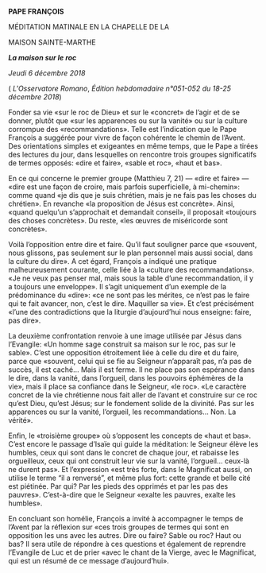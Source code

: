 **PAPE FRANÇOIS**

MÉDITATION MATINALE EN LA CHAPELLE DE LA

MAISON SAINTE-MARTHE

***La maison sur le roc***

*Jeudi 6 décembre 2018*

( *L'Osservatore Romano*, *Édition hebdomadaire n°051-052 du 18-25 décembre 2018*)

Fonder sa vie «sur le roc de Dieu» et sur le «concret» de l’agir et de se donner, plutôt que «sur les apparences ou sur la vanité» ou sur la culture corrompue des «recommandations». Telle est l’indication que le Pape François a suggérée pour vivre de façon cohérente le chemin de l’Avent. Des orientations simples et exigeantes en même temps, que le Pape a tirées des lectures du jour, dans lesquelles on rencontre trois groupes significatifs de termes opposés: «dire et faire», «sable et roc», «haut et bas».

En ce qui concerne le premier groupe (Matthieu 7, 21) — «dire et faire» — «dire est une façon de croire, mais parfois superficielle, à mi-chemin»: comme quand «je dis que je suis chrétien, mais je ne fais pas les choses du chrétien». En revanche «la proposition de Jésus est concrète». Ainsi, «quand quelqu’un s’approchait et demandait conseil», il proposait «toujours des choses concrètes». Du reste, «les œuvres de miséricorde sont concrètes».

Voilà l’opposition entre dire et faire. Qu’il faut souligner parce que «souvent, nous glissons, pas seulement sur le plan personnel mais aussi social, dans la culture du dire». A cet égard, François a indiqué une pratique malheureusement courante, celle liée à la «culture des recommandations». «Je ne veux pas penser mal, mais sous la table d’une recommandation, il y a toujours une enveloppe». Il s’agit uniquement d’un exemple de la prédominance du «dire»: «ce ne sont pas les mérites, ce n’est pas le faire qui te fait avancer, non, c’est le dire. Maquiller sa vie». Et c’est précisément «l’une des contradictions que la liturgie d’aujourd’hui nous enseigne: faire, pas dire».

La deuxième confrontation renvoie à une image utilisée par Jésus dans l’Evangile: «Un homme sage construit sa maison sur le roc, pas sur le sable». C’est une opposition étroitement liée à celle du dire et du faire, parce que «souvent, celui qui se fie au Seigneur n’apparaît pas, n’a pas de succès, il est caché... Mais il est ferme. Il ne place pas son espérance dans le dire, dans la vanité, dans l’orgueil, dans les pouvoirs éphémères de la vie», mais il place sa confiance dans le Seigneur, «le roc». «Le caractère concret de la vie chrétienne nous fait aller de l’avant et construire sur ce roc qu’est Dieu, qu’est Jésus; sur le fondement solide de la divinité. Pas sur les apparences ou sur la vanité, l’orgueil, les recommandations... Non. La vérité».

Enfin, le «troisième groupe» où s’opposent les concepts de «haut et bas». C’est encore le passage d’Isaïe qui guide la méditation: le Seigneur élève les humbles, ceux qui sont dans le concret de chaque jour, et rabaisse les orgueilleux, ceux qui ont construit leur vie sur la vanité, l’orgueil... ceux-là ne durent pas». Et l’expression «est très forte, dans le Magnificat aussi, on utilise le terme “il a renversé”, et même plus fort: cette grande et belle cité est piétinée. Par qui? Par les pieds des opprimés et par les pas des pauvres». C’est-à-dire que le Seigneur «exalte les pauvres, exalte les humbles».

En concluant son homélie, François a invité à accompagner le temps de l’Avent par la réflexion sur «ces trois groupes de termes qui sont en opposition les uns avec les autres. Dire ou faire? Sable ou roc? Haut ou bas? Il sera utile de répondre à ces questions et également de reprendre l’Evangile de Luc et de prier «avec le chant de la Vierge, avec le Magnificat, qui est un résumé de ce message d’aujourd’hui».